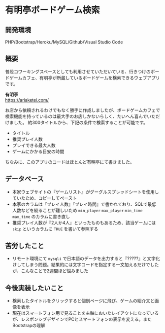 # 有明亭ボードゲーム検索

## 開発環境

PHP/Bootstrap/Heroku/MySQL/Github/Visual Studio Code

## 概要

普段コワーキングスペースとしても利用させていただいている、行きつけのボードゲームカフェ、有明亭が所蔵しているボードゲームを検索できるウェブアプリです。

**有明亭**  
<https://ariaketei.com/>

お店から依頼されるわけでもなく勝手に作成しましたが、ボードゲームカフェで検索機能を持っているのは最大手のお店しかないらしく、たいへん喜んでいただけました。
約300タイトルから、下記の条件で検索することが可能です。

- タイトル
- 推奨プレイ人数
- プレイできる最大人数
- ゲームにかかる目安の時間

ちなみに、このアプリのコードはほとんど有明亭にて書きました。

## データベース

- 本家ウェブサイトの『ゲームリスト』がグーグルスプレッドシートを使用していたため、コピーしてペースト
- 本家のカラムは『プレイ人数』『プレイ時間』で書かれており、SQLで最低人数などを絞ることが難しいため
`min_player` `max_player` `min_time` `max_time` のカラムに書き直し
- 推奨プレイ人数が『2人か4人』といったものもあるため、該当ゲームには `skip` というカラムに `TRUE` を書いて参照する

## 苦労したこと

- リモート環境にて `mysqli` で日本語のデータを出力すると『?????』と文字化けしてしまう問題。結果的には文字コードを指定する一文加えるだけでしたが、こんなことで2週間ほど悩みました

## 今後実装したいこと

- 検索したタイトルをクリックすると個別ページに飛び、ゲームの紹介文と画像を表示
- 現在はスマートフォン用で見ることを主軸においたレイアウトになっているが、レスポンシブデザインでPCとスマートフォンの表示を変える。またBootstrapの理解
